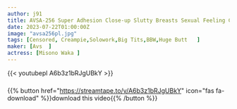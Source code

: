 ```yaml
---
author: j91
title: AVSA-256 Super Adhesion Close-up Slutty Breasts Sexual Feeling Colossal Tits Plump Fucking Crazy Waka Misono
date: 2023-07-22T01:00:00Z
image: "avsa256pl.jpg"
tags: [Censored, Creampie,Solowork,Big Tits,BBW,Huge Butt	]
maker: [Avs  ]
actress: [Misono Waka ]
---
```



{{< youtubepl A6b3z1bRJgUBkY >}}
###

{{% button href="https://streamtape.to/v/A6b3z1bRJgUBkY" icon="fas fa-download" %}}download this video{{% /button %}}
